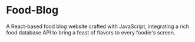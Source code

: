 # Food-Blog

A React-based food blog website crafted with JavaScript, integrating a rich food database API to bring a feast of flavors to every foodie's screen.
